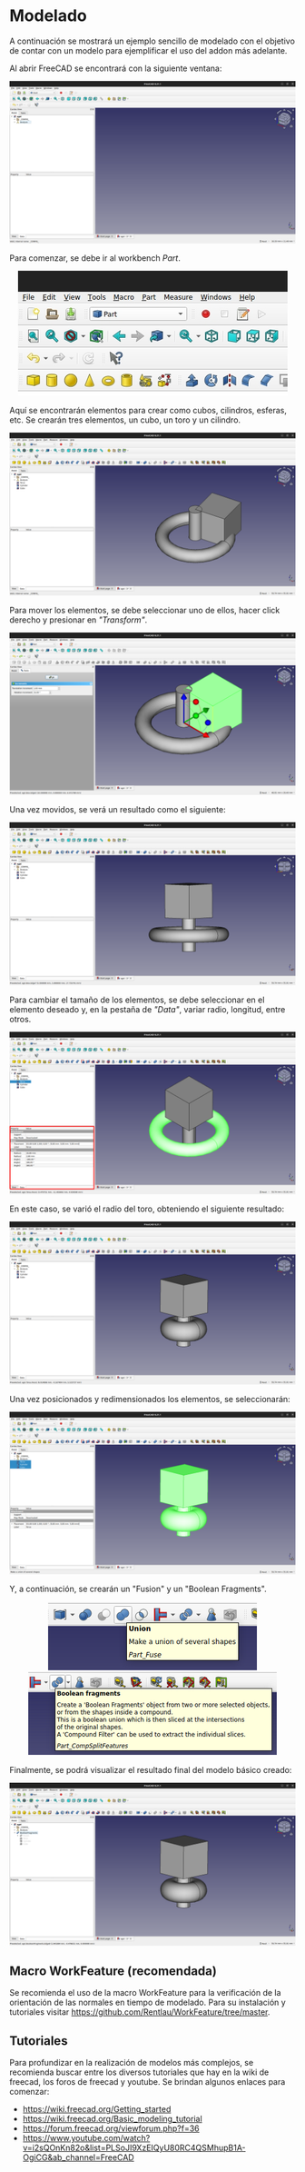 # Modelado

A continuación se mostrará un ejemplo sencillo de modelado con el objetivo de contar con un modelo para ejemplificar el uso del addon más adelante.

Al abrir FreeCAD se encontrará con la siguiente ventana:

<center><img src="images/freecad1.png" ...></center>
<center><i></i></center>

Para comenzar, se debe ir al workbench *Part*.

<center><img src="images/freecad2.png" ...></center>
<center><i></i></center>

Aquí se encontrarán elementos para crear como cubos, cilindros, esferas, etc. Se crearán tres elementos, un cubo, un toro y un cilindro.

<center><img src="images/freecad3.png" ...></center>
<center><i></i></center>

Para mover los elementos, se debe seleccionar uno de ellos, hacer click derecho y presionar en *"Transform"*.

<center><img src="images/freecad4.png" ...></center>
<center><i></i></center>

Una vez movidos, se verá un resultado como el siguiente:

<center><img src="images/freecad5.png" ...></center>
<center><i></i></center>

Para cambiar el tamaño de los elementos, se debe seleccionar en el elemento deseado y, en la pestaña de *"Data"*, variar radio, longitud, entre otros.

<center><img src="images/freecad6.png" ...></center>
<center><i></i></center>

En este caso, se varió el radio del toro, obteniendo el siguiente resultado:

<center><img src="images/freecad7.png" ...></center>
<center><i></i></center>

Una vez posicionados y redimensionados los elementos, se seleccionarán:

<center><img src="images/freecad8.png" ...></center>
<center><i></i></center>

Y, a continuación, se crearán un "Fusion" y un "Boolean Fragments".

<center><img src="images/freecad10.png" ...></center>
<center><i></i></center>

<center><img src="images/freecad11.png" ...></center>
<center><i></i></center>

Finalmente, se podrá visualizar el resultado final del modelo básico creado:

<center><img src="images/freecad9.png" ...></center>
<center><i></i></center>

## Macro WorkFeature (recomendada)

Se recomienda el uso de la macro WorkFeature para la verificación de la orientación de las normales en tiempo de modelado. 
Para su instalación y tutoriales visitar <https://github.com/Rentlau/WorkFeature/tree/master>.

## Tutoriales

Para profundizar en la realización de modelos más complejos, se recomienda buscar entre los diversos tutoriales que hay en la wiki de freecad, los foros de freecad y youtube. 
Se brindan algunos enlaces para comenzar:

- <https://wiki.freecad.org/Getting_started>
- <https://wiki.freecad.org/Basic_modeling_tutorial>
- <https://forum.freecad.org/viewforum.php?f=36>
- <https://www.youtube.com/watch?v=i2sQOnKn82o&list=PLSoJI9XzEIQyU80RC4QSMhupB1A-OgiCG&ab_channel=FreeCAD>
